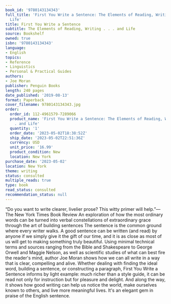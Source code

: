 ```yaml
---
book_id: '9780143134343'
full_title: 'First You Write a Sentence: The Elements of Reading, Writing . . . and
  Life'
title: First You Write a Sentence
subtitle: The Elements of Reading, Writing . . . and Life
source: Bookshelf
owned: true
isbn: '9780143134343'
language:
- English
topics:
- Reference
- Linguistics
- Personal & Practical Guides
authors:
- Joe Moran
publisher: Penguin Books
length: 240 pages
date_published: '2019-08-13'
format: Paperback
cover_filename: 9780143134343.jpg
order:
  order_id: 112-4961579-7289066
  product_name: 'First You Write a Sentence: The Elements of Reading, Writing . .
    . and Life'
  quantity: '1'
  order_date: '2023-05-02T18:38:52Z'
  ship_date: '2023-05-02T22:51:36Z'
  currency: USD
  unit_price: '16.99'
  product_condition: New
  location: New York
purchase_date: '2023-05-02'
location: New York
theme: writing
status: consulted
multiple_reads: true
type: book
read_status: consulted
recommendation_status: null
---
```

“Do you want to write clearer, livelier prose? This witty primer will help.”—The New York Times Book Review
An exploration of how the most ordinary words can be turned into verbal constellations of extraordinary grace through the art of building sentences
The sentence is the common ground where every writer walks. A good sentence can be written (and read) by anyone if we simply give it the gift of our time, and it is as close as most of us will get to making something truly beautiful. Using minimal technical terms and sources ranging from the Bible and Shakespeare to George Orwell and Maggie Nelson, as well as scientific studies of what can best fire the reader's mind, author Joe Moran shows how we can all write in a way that is clear, compelling and alive.
Whether dealing with finding the ideal word, building a sentence, or constructing a paragraph, First You Write a Sentence informs by light example: much richer than a style guide, it can be read not only for instruction but for pleasure and delight. And along the way, it shows how good writing can help us notice the world, make ourselves known to others, and live more meaningful lives. It's an elegant gem in praise of the English sentence.

